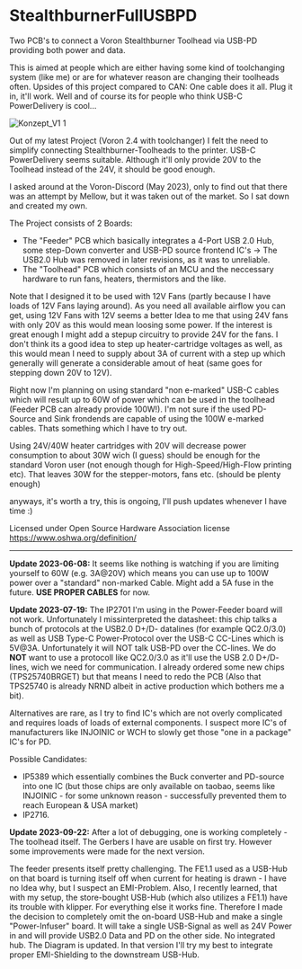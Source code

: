 # StealthburnerFullUSBPD
Two PCB's to connect a Voron Stealthburner Toolhead via USB-PD providing both power and data.

This is aimed at people which are either having some kind of toolchanging system (like me) or are for whatever reason are changing their toolheads often. Upsides of this project compared to CAN: One cable does it all. Plug it in, it'll work. Well and of course its for people who think USB-C PowerDelivery is cool...


![Konzept_V1 1](https://github.com/cad435/StealthburnerFullUSBPD/assets/16453385/cb2f9884-e8ec-4a6b-b170-71c369aa946f)



Out of my latest Project (Voron 2.4 with toolchanger) I felt the need to simplify connecting Stealthburner-Toolheads to the printer. USB-C PowerDelivery seems suitable. Although it'll only provide 20V to the Toolhead instead of the 24V, it should be good enough.

I asked around at the Voron-Discord (May 2023), only to find out that there was an attempt by Mellow, but it was taken out of the market. So I sat down and created my own.

The Project consists of 2 Boards:
 - The "Feeder" PCB which basically integrates a 4-Port USB 2.0 Hub, some step-Down converter and USB-PD source frontend IC's
   -> The USB2.0 Hub was removed in later revisions, as it was to unreliable.
 - The "Toolhead" PCB which consists of an MCU and the neccessary hardware to run fans, heaters, thermistors and the like. 


Note that I designed it to be used with 12V Fans (partly because I have loads of 12V Fans laying around). As you need all available airflow you can get, using 12V Fans with 12V seems a better Idea to me that using 24V fans with only 20V as this would mean loosing some power. If the interest is great enough I might add a stepup circuitry to provide 24V for the fans. I don't think its a good idea to step up heater-cartridge voltages as well, as this would mean I need to supply about 3A of current with a step up which generally will generate a considerable amout of heat (same goes for stepping down 20V to 12V). 

Right now I'm planning on using standard "non e-marked" USB-C cables which will result up to 60W of power which can be used in the toolhead (Feeder PCB can already provide 100W!). I'm not sure if the used PD-Source and Sink frondends are capable of using the 100W e-marked cables. Thats something which I have to try out.


Using 24V/40W heater cartridges with 20V will decrease power consumption to about 30W wich (I guess) should be enough for the standard Voron user (not enough though for High-Speed/High-Flow printing etc). That leaves 30W for the stepper-motors, fans etc. (should be plenty enough)


anyways, it's worth a try, this is ongoing, I'll push updates whenever I have time :)


Licensed under Open Source Hardware Association license https://www.oshwa.org/definition/

___

**Update 2023-06-08:** It seems like nothing is watching if you are limiting yourself to 60W (e.g. 3A@20V) which means you can use up to 100W power over a "standard" non-marked Cable. Might add a 5A fuse in the future. **USE PROPER CABLES** for now.

**Update 2023-07-19:** The IP2701 I'm using in the Power-Feeder board will not work. Unfortunately I missinterpreted the datasheet: this chip talks a bunch of protocols at the USB2.0 D+/D- datalines (for example QC2.0/3.0) as well as USB Type-C Power-Protocol over the USB-C CC-Lines which is 5V@3A. Unfortunately it will NOT talk USB-PD over the CC-lines. We do **NOT** want to use a protocoll like  QC2.0/3.0 as it'll use the USB 2.0 D+/D- lines, wich we need for communication. I already ordered some new chips (TPS25740BRGET) but that means I need to redo the PCB (Also that TPS25740 is already NRND albeit in active production which bothers me a bit). 

Alternatives are rare, as I try to find IC's which are not overly complicated and requires loads of loads of external components. I suspect more IC's of manufacturers like INJOINIC or WCH to slowly get those "one in a package" IC's for PD.


Possible Candidates:
+ IP5389 which essentially combines the Buck converter and PD-source into one IC (but those chips are only available on taobao, seems like INJOINIC - for some unknown reason - successfully prevented them to reach European & USA market)
+ IP2716.


**Update 2023-09-22:**
After a lot of debugging, one is working completely - The toolhead itself. The Gerbers I have are usable on first try. However some improvements were made for the next version.

The feeder presents itself pretty challenging. The FE1.1 used as a USB-Hub on that board is turning itself off when current for heating is drawn - I have no Idea why, but I suspect an EMI-Problem. Also, I recently learned, that with my setup, the store-bought USB-Hub (which also utilizes a FE1.1) have its trouble with klipper. For everything else it works fine. 
Therefore I made the decision to completely omit the on-board USB-Hub and make a single "Power-Infuser" board. It will take a single USB-Signal as well as 24V Power in and will provide USB2.0 Data and PD on the other side. No integrated hub. The Diagram is updated. In that version I'll try my best to integrate proper EMI-Shielding to the downstream USB-Hub.
